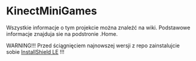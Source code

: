 KinectMiniGames
===============
Wszystkie informacje o tym projekcie można znaleźć na wiki. Podstawowe informacje znajduja sie na podstronie .Home.

WARNING!!!
Przed ściągnięciem najnowszej wersji z repo zainstalujcie sobie [InstallShield LE](http://learn.flexerasoftware.com/content/IS-EVAL-InstallShield-Limited-Edition-Visual-Studio) !!!
